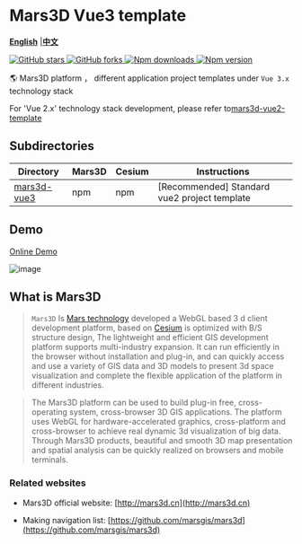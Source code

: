 # Mars3D Vue3 template
 [**English**](./README_EN.md) |[**中文**](./README.md) 

<p>
<a target="_black" href="https://github.com/marsgis/mars3d">
<img alt="GitHub stars" src="https://img.shields.io/github/stars/marsgis/mars3d?style=flat&logo=github">
</a>
<a target="_black" href="https://github.com/marsgis/mars3d">
<img alt="GitHub forks" src="https://img.shields.io/github/forks/marsgis/mars3d?style=flat&logo=github">
</a>
<a target="_black" href="https://www.npmjs.com/package/mars3d">
<img alt="Npm downloads" src="https://img.shields.io/npm/dt/mars3d?style=flat&logo=npm">
</a>
<a target="_black" href="https://www.npmjs.com/package/mars3d">
<img alt="Npm version" src="https://img.shields.io/npm/v/mars3d.svg?style=flat&logo=npm&label=version"/>
</a>
</p>
 

🌎 Mars3D platform ， different application project templates under `Vue 3.x` technology stack


For 'Vue 2.x' technology stack development, please refer to[mars3d-vue2-template](https://github.com/marsgis/mars3d-vue2-template)
   

## Subdirectories
  
| Directory  |Mars3D |Cesium  |   Instructions  | 
|  ----  |----  | ----| ----  |
|[mars3d-vue3](./mars3d-vue3/README.md)	|npm |npm  | [Recommended] Standard vue2 project template| 



## Demo 
 [Online Demo](http://mars3d.cn/project/vue-template/)  

 ![image](http://mars3d.cn/project/vue-template/screenshot.jpg)
  
  

## What is Mars3D
>  `Mars3D` Is [Mars technology](http://marsgis.cn/) developed a WebGL based 3 d client development platform, based on [Cesium](https://cesium.com/cesiumjs/) is optimized with B/S structure design, The lightweight and efficient GIS development platform supports multi-industry expansion. It can run efficiently in the browser without installation and plug-in, and can quickly access and use a variety of GIS data and 3D models to present 3d space visualization and complete the flexible application of the platform in different industries.

 > The Mars3D platform can be used to build plug-in free, cross-operating system, cross-browser 3D GIS applications. The platform uses WebGL for hardware-accelerated graphics, cross-platform and cross-browser to achieve real dynamic 3d visualization of big data. Through Mars3D products, beautiful and smooth 3D map presentation and spatial analysis can be quickly realized on browsers and mobile terminals.

### Related websites
- Mars3D official website: [http://mars3d.cn](http://mars3d.cn)

- Making navigation list: [https://github.com/marsgis/mars3d](https://github.com/marsgis/mars3d)
 
